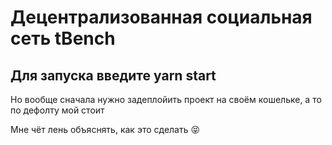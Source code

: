 # Децентрализованная социальная сеть tBench

## Для запуска введите yarn start

Но вообще сначала нужно задеплойить проект на своём кошельке, а то по дефолту мой стоит

Мне чёт лень объяснять, как это сделать 😝
